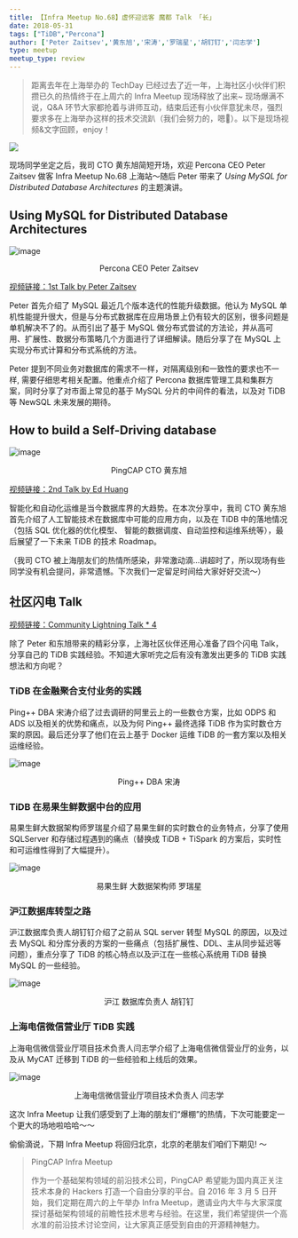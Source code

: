 ```yaml
---
title: 【Infra Meetup No.68】虚怀迎远客 魔都 Talk 「长」
date: 2018-05-31
tags: ["TiDB","Percona"]
author: ['Peter Zaitsev','黄东旭','宋涛','罗瑞星','胡钉钉','闫志学']
type: meetup
meetup_type: review
---
```


>距离去年在上海举办的 TechDay 已经过去了近一年，上海社区小伙伴们积攒已久的热情终于在上周六的 Infra Meetup 现场释放了出来~ 现场爆满不说，Q&A 环节大家都抢着与讲师互动，结束后还有小伙伴意犹未尽，强烈要求多在上海举办这样的技术交流趴（我们会努力的，嗯💪）。以下是现场视频&文字回顾，enjoy！

![](http://upload-images.jianshu.io/upload_images/542677-f651e6826c44fd1e?imageMogr2/auto-orient/strip%7CimageView2/2/w/1240)

现场同学坐定之后，我司 CTO 黄东旭简短开场，欢迎 Percona CEO Peter Zaitsev 做客 Infra Meetup No.68 上海站～随后 Peter 带来了 *Using MySQL for Distributed Database Architectures* 的主题演讲。

## Using MySQL for Distributed Database Architectures

![image](http://upload-images.jianshu.io/upload_images/542677-fe2d34457bd08376?imageMogr2/auto-orient/strip%7CimageView2/2/w/1240)

<center>Percona CEO Peter Zaitsev</center>

[视频链接：1st Talk by Peter Zaitsev](https://v.qq.com/txp/iframe/player.html?origin=https%3A%2F%2Fmp.weixin.qq.com&amp;vid=d0671x3q0s6&amp;autoplay=false&amp;full=true&amp;show1080p=false)

Peter 首先介绍了 MySQL 最近几个版本迭代的性能升级数据。他认为 MySQL 单机性能提升很大，但是与分布式数据库在应用场景上仍有较大的区别，很多问题是单机解决不了的。从而引出了基于 MySQL 做分布式尝试的方法论，并从高可用、扩展性、数据分布策略几个方面进行了详细解读。随后分享了在 MySQL 上实现分布式计算和分布式系统的方法。

Peter 提到不同业务对数据库的需求不一样，对隔离级别和一致性的要求也不一样, 需要仔细思考相关配置。他重点介绍了 Percona 数据库管理工具和集群方案，同时分享了对市面上常见的基于 MySQL 分片的中间件的看法，以及对 TiDB 等 NewSQL 未来发展的期待。


## How to build a Self-Driving database

![image](http://upload-images.jianshu.io/upload_images/542677-e01693c09996be1f?imageMogr2/auto-orient/strip%7CimageView2/2/w/1240)

<center>PingCAP CTO 黄东旭</center>

[视频链接：2nd Talk by Ed Huang](https://v.qq.com/txp/iframe/player.html?origin=https%3A%2F%2Fmp.weixin.qq.com&amp;vid=q0671xxfa5r&amp;autoplay=false&amp;full=true&amp;show1080p=false;)

智能化和自动化运维是当今数据库界的大趋势。在本次分享中，我司 CTO 黄东旭首先介绍了人工智能技术在数据库中可能的应用方向，以及在 TiDB 中的落地情况（包括 SQL 优化器的优化模型、 智能的数据调度、自动监控和运维系统等），最后展望了一下未来 TiDB 的技术 Roadmap。

（我司 CTO 被上海朋友们的热情所感染，非常激动滴…讲超时了，所以现场有些同学没有机会提问，非常遗憾。下次我们一定留足时间给大家好好交流～）

## 社区闪电 Talk

[视频链接：Community Lightning Talk * 4](https://v.qq.com/txp/iframe/player.html?origin=https%3A%2F%2Fmp.weixin.qq.com&amp;vid=r06724r1cja&amp;autoplay=false&amp;full=true&amp;show1080p=false)

除了 Peter 和东旭带来的精彩分享，上海社区伙伴还用心准备了四个闪电 Talk，分享自己的 TiDB 实践经验。不知道大家听完之后有没有激发出更多的 TiDB 实践想法和方向呢？

### TiDB 在金融聚合支付业务的实践

Ping++ DBA 宋涛介绍了过去调研的阿里云上的一些数仓方案，比如 ODPS 和 ADS 以及相关的优势和痛点，以及为何 Ping++ 最终选择 TiDB 作为实时数仓方案的原因。最后还分享了他们在云上基于 Docker 运维 TiDB 的一套方案以及相关运维经验。

![image](http://upload-images.jianshu.io/upload_images/542677-2ac78b15e2e642dd?imageMogr2/auto-orient/strip%7CimageView2/2/w/1240)

<center>Ping++ DBA 宋涛</center>

### TiDB 在易果生鲜数据中台的应用

易果生鲜大数据架构师罗瑞星介绍了易果生鲜的实时数仓的业务特点，分享了使用 SQLServer 和存储过程遇到的痛点（替换成 TiDB + TiSpark 的方案后，实时性和可运维性得到了大幅提升）。

![image](http://upload-images.jianshu.io/upload_images/542677-87e2d4b87871cc22?imageMogr2/auto-orient/strip%7CimageView2/2/w/1240)

<center>易果生鲜 大数据架构师 罗瑞星</center>

### 沪江数据库转型之路

沪江数据库负责人胡钉钉介绍了之前从 SQL server 转型 MySQL 的原因，以及过去 MySQL 和分库分表的方案的一些痛点（包括扩展性、DDL、主从同步延迟等问题），重点分享了 TiDB 的核心特点以及沪江在一些核心系统用 TiDB 替换 MySQL 的一些经验。

![image](http://upload-images.jianshu.io/upload_images/542677-b16847b9610039d0?imageMogr2/auto-orient/strip%7CimageView2/2/w/1240)

<center>沪江 数据库负责人 胡钉钉</center>

### 上海电信微信营业厅 TiDB 实践

上海电信微信营业厅项目技术负责人闫志学介绍了上海电信微信营业厅的业务，以及从 MyCAT 迁移到 TiDB 的一些经验和上线后的效果。

![image](http://upload-images.jianshu.io/upload_images/542677-609686d6b78c9650?imageMogr2/auto-orient/strip%7CimageView2/2/w/1240)

<center>上海电信微信营业厅项目技术负责人 闫志学</center>

这次 Infra Meetup 让我们感受到了上海的朋友们“爆棚”的热情，下次可能要定一个更大的场地啦哈哈～～

偷偷滴说，下期 Infra Meetup 将回归北京，北京的老朋友们咱们下期见!
～

>PingCAP Infra Meetup
>
>作为一个基础架构领域的前沿技术公司，PingCAP 希望能为国内真正关注技术本身的 Hackers 打造一个自由分享的平台。自 2016 年 3 月 5 日开始，我们定期在周六的上午举办 Infra Meetup，邀请业内大牛与大家深度探讨基础架构领域的前瞻性技术思考与经验。在这里，我们希望提供一个高水准的前沿技术讨论空间，让大家真正感受到自由的开源精神魅力。
